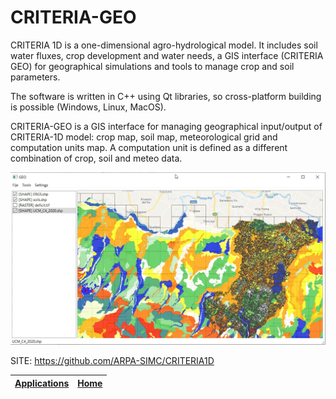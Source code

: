 # CRITERIA-GEO

 CRITERIA 1D is a one-dimensional agro-hydrological model. It includes soil 
 water fluxes, crop development and water needs, a GIS interface (CRITERIA 
 GEO) for geographical simulations and tools to manage crop and soil 
 parameters. 
 
 The software is written in C++ using Qt libraries, so cross-platform 
 building is possible (Windows, Linux, MacOS).
 
 CRITERIA-GEO is a GIS interface for managing geographical input/output of 
 CRITERIA-1D model: crop map, soil map, meteorological grid and computation 
 units map. A computation unit is defined as a different combination of crop,
 soil and meteo data.
 
 ![image](https://github.com/ARPA-SIMC/CRITERIA1D/raw/master/DOC/img/criteriaGeo.png)
 
 SITE: https://github.com/ARPA-SIMC/CRITERIA1D

 | [Applications](https://portable-linux-apps.github.io/apps.html) | [Home](https://portable-linux-apps.github.io)
 | --- | --- |
